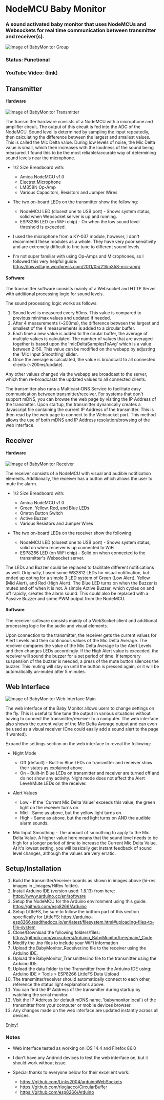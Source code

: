 # NodeMCU Baby Monitor
### A sound activated baby monitor that uses NodeMCUs and Websockets for real time communication between transmitter and receiver(s). 

![Image of BabyMonitor Group](https://github.com/wrcsubers/Arduino_BabyMonitor/blob/main/_Images/Arduino_BabyMonitor_TransmitterReceiver.png)

### Status: Functional

### YouTube Video: (link)

## Transmitter
#### Hardware

![Image of BabyMonitor Transmitter](https://github.com/wrcsubers/Arduino_BabyMonitor/blob/main/_Images/Arduino_BabyMonitor_Transmitter.png)

The transmitter hardware consists of a NodeMCU with a microphone and amplifier circuit.  The output of this circuit is fed into the ADC of the NodeMCU.  Sound level is determined by sampling the input repeatedly, then calculating the difference between the largest and smallest values.  This is called the Mic Delta value.  During low levels of noise, the Mic Delta value is small, which then increases with the loudness of the sound being measured.  I found this to be the most reliable/accurate way of determining sound levels near the microphone.  

* 1/2 Size Breadboard with:
  * Amica NodeMCU v1.0
  * Electret Microphone
  * LM358N Op-Amp
  * Various Capacitors, Resistors and Jumper Wires

* The two on-board LEDs on the transmitter show the following:
  * NodeMCU LED (closest one to USB port) - Shows system status, solid when Websocket server is up and running.
  * ESP8266 LED (on WiFi chip) - On when the low sound level threshold is exceeded.
* I used the microphone from a KY-037 module, however, I don't recommend these modules as a whole.  They have very poor sensitivity and are extremely difficult to fine tune to different sound levels.
* I'm not super familiar with using Op-Amps and Microphones, so I followed this very helpful guide: https://lowvoltage.wordpress.com/2011/05/21/lm358-mic-amp/ 

#### Software
The transmitter software consists mainly of a Websocket and HTTP Server with additional processing logic for sound levels.  

The sound processing logic works as follows:
  1.  Sound level is measured every 50ms.  This value is compared to previous min/max values and updated if needed.
  2.  After 4 measurements (~200ms), the difference between the largest and smallest of the 4 measurements is added to a circular buffer.
  3.  Each time a new value is added to the cirular buffer, the average of multiple values is calculated.  The number of values that are averaged together is based upon the 'micDeltaSamplesToAvg' which is a value between 2-50.  This value can be modified on the webapp by adjusting the 'Mic Input Smoothing' slider.
  4.  Once the average is calculated, the value is broadcast to all connected clients (~200ms/update).

Any other values changed via the webapp are broadcast to the server, which then re-broadcasts the updated values to all connected clients.

The transmitter also runs a Multicast-DNS Service to facilitate easy communication between transmitter/receiver.  For systems that don't support mDNS, you can browse the web page by visiting the IP Address of the transmitter.  Upon startup, the transmitter dynamically creates a Javascript file containing the current IP Address of the transmitter.  This is then read by the web page to connect to the Websocket port.  This method allows the use of both mDNS and IP Address resolution/browsing of the web interface.



## Receiver
#### Hardware

![Image of BabyMonitor Receiver](https://github.com/wrcsubers/Arduino_BabyMonitor/blob/main/_Images/Arduino_BabyMonitor_Receiver.png)

The receiver consists of a NodeMCU with visual and audible notification elements.  Additionally, the receiver has a button which allows the user to mute the alarm.

* 1/2 Size Breadboard with:
  * Amica NodeMCU v1.0
  * Green, Yellow, Red, and Blue LEDs
  * Omron Button Switch
  * Active Buzzer
  * Various Resistors and Jumper Wires

* The two on-board LEDs on the receiver show the following:
  * NodeMCU LED (closest one to USB port) - Shows system status, solid on when receiver is up connected to WiFi.
  * ESP8266 LED (on WiFi chip) - Solid on when connected to the transmitter's Websocket server.

The LEDs and Buzzer could be replaced to facilitate different notifications as well.  Originally, I used some WS2812 LEDs for visual notification, but ended up opting for a simple 3 LED system of Green (Low Alert), Yellow (Mid Alert), and Red (High Alert).  The Blue LED turns on when the Buzzer is muted and off when it is not.  A simple Active Buzzer, which cycles on and off rapidly, creates the alarm sound.  This could also be replaced with a Passive Buzzer and some PWM output from the NodeMCU.

#### Software
The receiver software consists mainly of a WebSocket client and additional processing logic for the audio and visual elements.

Upon connection to the transmitter, the receiver gets the current values for Alert Levels and then continuous values of the Mic Delta Average.  The receiver compares the value of the Mic Delta Average to the Alert Levels and then changes LEDs accordingly.  If the High Alert value is exceeded, the receiver will sound the buzzer for a set period of time.  If temporary suspension of the buzzer is needed, a press of the mute button silences the buzzer.  This muting will stay on until the button is pressed again, or it will be automatically un-muted after 5 minutes.



## Web Interface

![Image of BabyMonitor Web Interface Main](https://github.com/wrcsubers/Arduino_BabyMonitor/blob/main/_Images/Arduino_BabyMonitor_WebApp.png)

The web interface of the Baby Monitor allows users to change settings on the fly.  This is useful to fine tune the output in various situations without having to connect the transmitter/receiver to a computer.  The web interface also shows the current value of the Mic Delta Average output and can even be used as a visual receiver (One could easily add a sound alert to the page if wanted).

Expand the settings section on the web interface to reveal the following:
* Night Mode
  * Off (default) - Built-in Blue LEDs on transmitter and receiver show their states as explained above.
  * On - Built-in Blue LEDs on transmitter and receiver are turned off and do not show any activity.  Night mode does not affect the Alert Level/Mute LEDs on the receiver.

* Alert Values
  * Low - If the 'Current Mic Delta Value' exceeds this value, the green light on the receiver turns on.
  * Mid - Same as above, but the yellow light turns on.
  * High - Same as above, but the red light turns on AND the audible alarm sounds.

* Mic Input Smoothing - The amount of smoothing to apply to the Mic Delta Value.  A higher value here means that the sound level needs to be high for a longer period of time to increase the Current Mic Delta Value.  At it's lowest setting, you will basically get instant feedback of sound level changes, although the values are very erratic.



## Setup/Installation
1. Build the transmitter/receiver boards as shown in images above (hi-res images in _Images/HiRes folder).
2. Install Arduino IDE (version used: 1.8.13) from here: https://www.arduino.cc/en/software
3. Setup the NodeMCU for the Arduino environment using this guide: https://github.com/esp8266/Arduino
4. Setup LittleFS, be sure to follow the bottom part of this section specifically for LittleFS: https://arduino-esp8266.readthedocs.io/en/latest/filesystem.html#uploading-files-to-file-system
5. Clone/Download the following folders/files: https://github.com/wrcsubers/Arduino_BabyMonitor/tree/main/_Code
6. Modify the .ino files to include your WiFi information
7. Upload the BabyMonitor_Receiver.ino file to the receiver using the Arduino IDE.
8. Upload the BabyMonitor_Transmitter.ino file to the transmitter using the Arduino IDE.
9. Upload the data folder to the Transmitter from the Arduino IDE using: Arduino IDE > Tools > ESP8266 LittleFS Data Upload
10. The transmitter/receiver should automatically connect to each other, reference the status light explanations above.
11. You can find the IP Address of the transmitter during startup by watching the serial monitor.
12. Visit the IP Address (or default mDNS name, 'babymonitor.local') of the transmitter from your computer or mobile devices browser.
13. Any changes made on the web interface are updated instantly across all devices.

Enjoy!

### Notes
* Web interface tested as working on iOS 14.4 and Firefox 86.0
* I don't have any Android devices to test the web interface on, but it should work without issue.

* Special thanks to everyone below for their excellent work:
  * https://github.com/Links2004/arduinoWebSockets
  * https://github.com/rlogiacco/CircularBuffer
  * https://github.com/esp8266/Arduino
